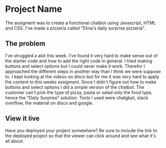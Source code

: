 # Project Name
The assigment was to create a functional chatbot using Javascript, HTML and CSS. I've made a pizzeria called "Elina's daily surprise pizzeria".


## The problem
I've struggled a alot this week. I've found it very hard to make sense out of the starter code and how to add the right code in general. I tried making buttons and select options but I could never make it work. Therefor I approached the different steps in another way than I think we were suppose to. I kept looking at the videos on disco but for me it was very hard to apply the content to this weeks assigment. Since I didn't figure out how to make buttons and select options I did a simple version of the chatbot. The customer can't pick the type of pizza, pasta or salad only the food type, hence the "Daily Surprise" solution. Tools I used were chatgbpt, stack overflow, the material on disco and google. 

## View it live

Have you deployed your project somewhere? Be sure to include the link to the deployed project so that the viewer can click around and see what it's all about.
